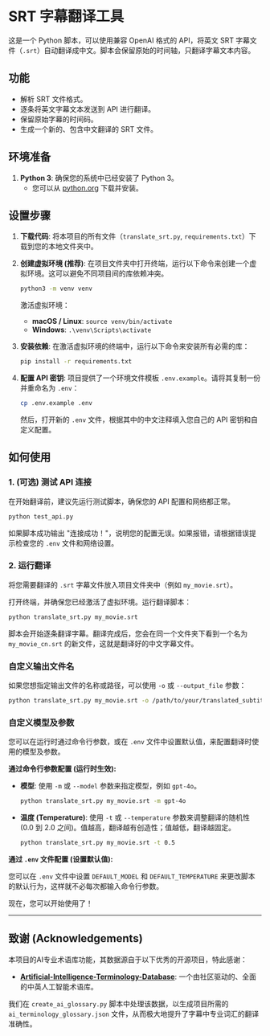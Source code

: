 # SRT 字幕翻译工具

这是一个 Python 脚本，可以使用兼容 OpenAI 格式的 API，将英文 SRT 字幕文件（`.srt`）自动翻译成中文。脚本会保留原始的时间轴，只翻译字幕文本内容。

## 功能

-   解析 SRT 文件格式。
-   逐条将英文字幕文本发送到 API 进行翻译。
-   保留原始字幕的时间码。
-   生成一个新的、包含中文翻译的 SRT 文件。

## 环境准备

1.  **Python 3**: 确保您的系统中已经安装了 Python 3。
    -   您可以从 [python.org](https://www.python.org/downloads/) 下载并安装。

## 设置步骤

1.  **下载代码**:
    将本项目的所有文件（`translate_srt.py`, `requirements.txt`）下载到您的本地文件夹中。

2.  **创建虚拟环境 (推荐)**:
    在项目文件夹中打开终端，运行以下命令来创建一个虚拟环境。这可以避免不同项目间的库依赖冲突。
    ```bash
    python3 -m venv venv
    ```
    激活虚拟环境：
    -   **macOS / Linux**: `source venv/bin/activate`
    -   **Windows**: `.\venv\Scripts\activate`

3.  **安装依赖**:
    在激活虚拟环境的终端中，运行以下命令来安装所有必需的库：
    ```bash
    pip install -r requirements.txt
    ```

4.  **配置 API 密钥**:
    项目提供了一个环境文件模板 `.env.example`。请将其复制一份并重命名为 `.env`：
    ```bash
    cp .env.example .env
    ```
    然后，打开新的 `.env` 文件，根据其中的中文注释填入您自己的 API 密钥和自定义配置。

## 如何使用

### 1. (可选) 测试 API 连接

在开始翻译前，建议先运行测试脚本，确保您的 API 配置和网络都正常。
```bash
python test_api.py
```
如果脚本成功输出 "连接成功！"，说明您的配置无误。如果报错，请根据错误提示检查您的 `.env` 文件和网络设置。

### 2. 运行翻译

将您需要翻译的 `.srt` 字幕文件放入项目文件夹中（例如 `my_movie.srt`）。

打开终端，并确保您已经激活了虚拟环境。运行翻译脚本：
```bash
python translate_srt.py my_movie.srt
```

脚本会开始逐条翻译字幕。翻译完成后，您会在同一个文件夹下看到一个名为 `my_movie_cn.srt` 的新文件，这就是翻译好的中文字幕文件。

### 自定义输出文件名

如果您想指定输出文件的名称或路径，可以使用 `-o` 或 `--output_file` 参数：
```bash
python translate_srt.py my_movie.srt -o /path/to/your/translated_subtitle.srt
```

### 自定义模型及参数

您可以在运行时通过命令行参数，或在 `.env` 文件中设置默认值，来配置翻译时使用的模型及参数。

**通过命令行参数配置 (运行时生效):**

-   **模型**: 使用 `-m` 或 `--model` 参数来指定模型，例如 `gpt-4o`。
    ```bash
    python translate_srt.py my_movie.srt -m gpt-4o
    ```
-   **温度 (Temperature)**: 使用 `-t` 或 `--temperature` 参数来调整翻译的随机性 (0.0 到 2.0 之间)。值越高，翻译越有创造性；值越低，翻译越固定。
    ```bash
    python translate_srt.py my_movie.srt -t 0.5
    ```

**通过 `.env` 文件配置 (设置默认值):**

您可以在 `.env` 文件中设置 `DEFAULT_MODEL` 和 `DEFAULT_TEMPERATURE` 来更改脚本的默认行为，这样就不必每次都输入命令行参数。

现在，您可以开始使用了！

---

## 致谢 (Acknowledgements)

本项目的AI专业术语库功能，其数据源自于以下优秀的开源项目，特此感谢：

-   **[Artificial-Intelligence-Terminology-Database](https://github.com/Social-Library/Artificial-Intelligence-Terminology-Database)**: 一个由社区驱动的、全面的中英人工智能术语库。

我们在 `create_ai_glossary.py` 脚本中处理该数据，以生成项目所需的 `ai_terminology_glossary.json` 文件，从而极大地提升了字幕中专业词汇的翻译准确性。 